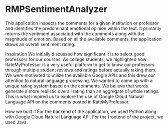 # RMPSentimentAnalyzer
This application inspects the comments for a given institution or professor and identifies the predominant emotional opinion within the text. It primarily returns the sentiment associated with the comments along with the magnitude of emotion. Based on all the available comments, the application draws an overall sentiment rating.

Inspiration
We initially discussed how significant it is to select good professors for our courses. As college students, we highlighted how RateMyProfessor is a very useful platform to get to know our professors through multiple student reviews and ratings before actually taking them. We were motivated to utilize the available Google APIs and this drew our attention to natural language processing. We wanted to come up with a unique rating system based on the comments. We believe that words generate a more realistic overall rating than an aggregate of whole ratings. This is what inspired us to explore the use of Google Cloud Natural Language API on the comments posted in RateMyProfessor.

How we built it
For the backend of the application, we used Python along with Google Cloud Natural Language API. For the frontend of the project, we used Java.
